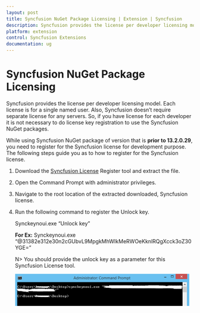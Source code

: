 ```yaml
---
layout: post
title: Syncfusion NuGet Package Licensing | Extension | Syncfusion
description: Syncfusion provides the license per developer licensing model. Each license is for a single named user. Also, Syncfusion doesn’t require separate license for any servers. So, if you have license for each developer it is not necessary to do license key registration to use the Syncfusion NuGet packages 
platform: extension
control: Syncfusion Extensions
documentation: ug
---
```


# Syncfusion NuGet Package Licensing 

Syncfusion provides the license per developer licensing model. Each license is for a single named user. Also, Syncfusion doesn’t require separate license for any servers. So, if you have license for each developer it is not necessary to do license key registration to use the Syncfusion NuGet packages. 

While using Syncfusion NuGet package of version that is **prior to 13.2.0.29**, you need to register for the Syncfusion license for development purpose. The following steps guide you as to how to register for the Syncfusion license.

1. Download the [Syncfusion License](http://files2.syncfusion.com/Installs/Support/KB/RegisterProductkeyinBuildMachine.zip) Register tool and extract the file. 
2. Open the Command Prompt with administrator privileges.
3. Navigate to the root location of the extracted downloaded, Syncfusion license.
4. Run the following command to register the Unlock key.

   Synckeynoui.exe “Unlock key”

   **For Ex:** Synckeynoui.exe “@31382e312e30n2cGUbvL9MpgkMhWIkMeRWOeKknlRQgXcck3oZ30YGE=”

   N> You should provide the unlock key as a parameter for this Syncfusion License tool.

   ![Command for register the Syncfusion Unlock key](Register-the-Syncfusion-License-key_images/Register-the-Syncfusion-License-key-img1.png)



